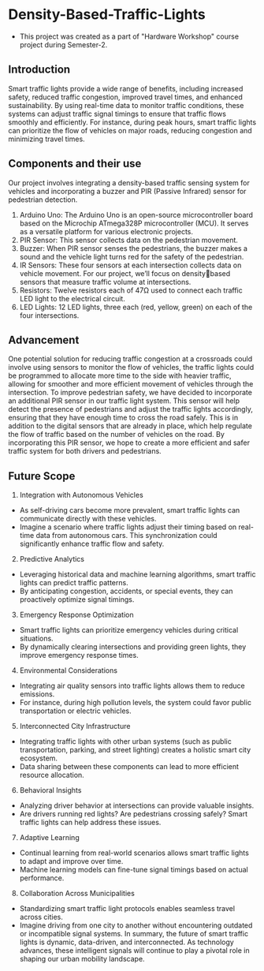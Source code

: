 # Density-Based-Traffic-Lights
- This project was created as a part of "Hardware Workshop" course project during Semester-2.
## Introduction
Smart traffic lights provide a wide range of benefits, including increased safety, reduced traffic congestion, improved travel times, and enhanced sustainability. By using real-time data to monitor traffic conditions, these systems can adjust traffic signal timings to ensure that traffic flows smoothly and efficiently. For instance, during peak hours, smart traffic lights can prioritize the flow of vehicles on major roads, reducing congestion and minimizing travel times.
## Components and their use
Our project involves integrating a density-based traffic sensing system for vehicles and incorporating a buzzer and PIR (Passive Infrared) sensor for pedestrian detection.
1. Arduino Uno: The Arduino Uno is an open-source microcontroller board based on the Microchip ATmega328P microcontroller (MCU). It serves as a versatile platform for various electronic projects.
2. PIR Sensor: This sensor collects data on the pedestrian movement.
3. Buzzer: When PIR sensor senses the pedestrians, the buzzer makes a sound and the vehicle light turns red for the safety of the pedestrian.
4. IR Sensors: These four sensors at each intersection collects data on vehicle movement. For our project, we’ll focus on densitybased sensors that measure traffic volume at intersections.
5. Resistors: Twelve resistors each of 47Ω used to connect each traffic LED light to the electrical circuit.
6. LED Lights: 12 LED lights, three each (red, yellow, green) on each of the four intersections.
## Advancement
One potential solution for reducing traffic congestion at a crossroads could involve using sensors to monitor the flow of vehicles, the traffic lights could be programmed to allocate more time to the side with heavier traffic, allowing for smoother and more efficient movement of vehicles through the intersection. To improve pedestrian safety, we have decided to incorporate an additional PIR sensor in our traffic light system. This sensor will help detect the presence of pedestrians and adjust the traffic lights accordingly, ensuring that they have enough time to cross the road safely. This is in addition to the digital sensors that are already in place, which help regulate the flow of traffic based on the number of vehicles on the road. By incorporating this PIR sensor, we hope to create a more efficient and safer traffic system for both drivers and pedestrians.
## Future Scope
1. Integration with Autonomous Vehicles
- As self-driving cars become more prevalent, smart traffic lights can communicate directly with these vehicles.
- Imagine a scenario where traffic lights adjust their timing based on real-time data from autonomous cars. This synchronization could significantly enhance traffic flow and safety.
2. Predictive Analytics
- Leveraging historical data and machine learning algorithms, smart traffic lights can predict traffic patterns.
- By anticipating congestion, accidents, or special events, they can proactively optimize signal timings.
3. Emergency Response Optimization
- Smart traffic lights can prioritize emergency vehicles during critical situations.
- By dynamically clearing intersections and providing green lights, they improve emergency response times.
4. Environmental Considerations
- Integrating air quality sensors into traffic lights allows 
them to reduce emissions.
- For instance, during high pollution levels, the system could favor public transportation or electric vehicles.
5. Interconnected City Infrastructure
- Integrating traffic lights with other urban systems (such as public transportation, parking, and street lighting) creates a holistic smart city ecosystem.
- Data sharing between these components can lead to more efficient resource allocation.
6. Behavioral Insights
- Analyzing driver behavior at intersections can provide valuable insights.
- Are drivers running red lights? Are pedestrians crossing safely? Smart traffic lights can help address these issues.
7. Adaptive Learning
- Continual learning from real-world scenarios allows smart traffic lights to adapt and improve over time.
- Machine learning models can fine-tune signal timings based on actual performance.
8. Collaboration Across Municipalities
- Standardizing smart traffic light protocols enables seamless travel across cities.
- Imagine driving from one city to another without encountering outdated or incompatible signal systems.
In summary, the future of smart traffic lights is dynamic, data-driven, and interconnected. As technology advances, these intelligent signals will continue to play a pivotal role in shaping our urban mobility landscape.
